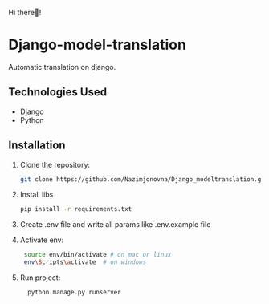 Hi there👋!

# Django-model-translation

Automatic translation on django.

## Technologies Used

- Django
- Python

## Installation

1. Clone the repository:
   ```bash
   git clone https://github.com/Nazimjonovna/Django_modeltranslation.git

2. Install libs
    ```bash
    pip install -r requirements.txt

3. Create .env file and write all params like .env.example file

4. Activate env:
   ```bash
    source env/bin/activate # on mac or linux
    env\Scripts\activate  # on windows
   
6. Run project:
   ```bash
     python manage.py runserver
   
 


